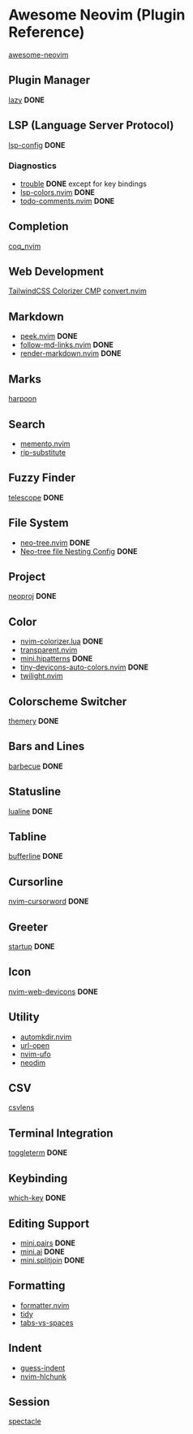 # Awesome Neovim (Plugin Reference)
[awesome-neovim](https://github.com/rockerBOO/awesome-neovim)

## Plugin Manager
[lazy](https://github.com/folke/lazy.nvim) **DONE**

## LSP (Language Server Protocol)
[lsp-config](https://github.com/neovim/nvim-lspconfig) **DONE**

### Diagnostics
- [trouble](https://github.com/folke/trouble.nvim) **DONE** except for key bindings
- [lsp-colors.nvim](https://github.com/folke/lsp-colors.nvim) **DONE**
- [todo-comments.nvim](https://github.com/folke/todo-comments.nvim) **DONE**

## Completion
[coq_nvim](https://github.com/ms-jpq/coq_nvim)

## Web Development
[TailwindCSS Colorizer CMP](https://github.com/roobert/tailwindcss-colorizer-cmp.nvim)
[convert.nvim](https://github.com/cjodo/convert.nvim)

## Markdown
- [peek.nvim](https://github.com/toppair/peek.nvim) **DONE**
- [follow-md-links.nvim](https://github.com/jghauser/follow-md-links.nvim) **DONE**
- [render-markdown.nvim](https://github.com/MeanderingProgrammer/render-markdown.nvim) **DONE**

## Marks
[harpoon](https://github.com/ThePrimeagen/harpoon)

## Search
- [memento.nvim](https://github.com/gaborvecsei/memento.nvim)
- [rip-substitute](https://github.com/chrisgrieser/nvim-rip-substitute)

## Fuzzy Finder
[telescope](https://github.com/nvim-telescope/telescope.nvim) **DONE**

## File System
- [neo-tree.nvim](https://github.com/nvim-neo-tree/neo-tree.nvim) **DONE**
- [Neo-tree file Nesting Config](https://github.com/saifulapm/neotree-file-nesting-config) **DONE**

## Project
[neoproj](https://github.com/pluffie/neoproj) **DONE**

## Color
- [nvim-colorizer.lua](https://github.com/NvChad/nvim-colorizer.lua) **DONE**
- [transparent.nvim](https://github.com/xiyaowong/transparent.nvi)
- [mini.hipatterns](https://github.com/echasnovski/mini.nvim/blob/main/readmes/mini-hipatterns.md) **DONE**
- [tiny-devicons-auto-colors.nvim](https://github.com/rachartier/tiny-devicons-auto-colors.nvim) **DONE**
- [twilight.nvim](https://github.com/folke/twilight.nvim)

## Colorscheme Switcher
[themery](https://github.com/zaldih/themery.nvim) **DONE**

## Bars and Lines
[barbecue](https://github.com/utilyre/barbecue.nvim) **DONE**

## Statusline
[lualine](https://github.com/nvim-lualine/lualine.nvim) **DONE**

## Tabline
[bufferline](https://github.com/akinsho/bufferline.nvim) **DONE**

## Cursorline
[nvim-cursorword](https://github.com/xiyaowong/nvim-cursorword) **DONE**

## Greeter
[startup](https://github.com/max397574/startup.nvim) **DONE**

## Icon
[nvim-web-devicons](https://github.com/nvim-tree/nvim-web-devicons) **DONE**

## Utility
- [automkdir.nvim](https://github.com/mateuszwieloch/automkdir.nvim)
- [url-open](https://github.com/sontungexpt/url-open)
- [nvim-ufo](https://github.com/kevinhwang91/nvim-ufo)
- [neodim](https://github.com/zbirenbaum/neodim)

## CSV
[csvlens](https://github.com/theKnightsOfRohan/csvlens.nvim)

## Terminal Integration
[toggleterm](https://github.com/akinsho/toggleterm.nvim) **DONE**

## Keybinding
[which-key](https://github.com/folke/which-key.nvim) **DONE**

## Editing Support
- [mini.pairs](https://github.com/echasnovski/mini.nvim/blob/main/readmes/mini-pairs.md) **DONE**
- [mini.ai](https://github.com/echasnovski/mini.nvim/blob/main/readmes/mini-ai.md) **DONE**
- [mini.splitjoin](https://github.com/echasnovski/mini.nvim/blob/main/readmes/mini-splitjoin.md) **DONE**

## Formatting
- [formatter.nvim](https://github.com/mhartington/formatter.nvim)
- [tidy](https://github.com/mcauley-penney/tidy.nvim)
- [tabs-vs-spaces](https://github.com/tenxsoydev/tabs-vs-spaces.nvim)

## Indent
- [guess-indent](https://github.com/NMAC427/guess-indent.nvim)
- [nvim-hlchunk](https://github.com/yaocccc/nvim-hlchunk)

## Session
[spectacle](https://github.com/RutaTang/spectacle.nvim)
